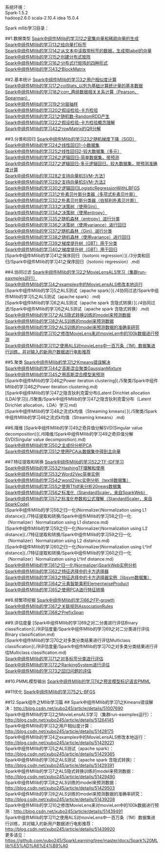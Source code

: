 
系统环境：  
Spark-1.5.2  
hadoop2.6.0
scala-2.10.4
idea 15.0.4

Spark mllib学习目录：

##1.数据类型
[Spark中组件Mllib的学习12之密集向量和稀疏向量的生成](./1数据类型/Spark中组件Mllib的学习12之密集向量和稀疏向量的生成.md)  
[Spark中组件Mllib的学习13之给向量打标签](./1数据类型/Spark中组件Mllib的学习13之给向量打标签.md)  
[Spark中组件Mllib的学习14之从文本中读取带标签的数据，生成带label的向量](./1数据类型/Spark中组件Mllib的学习14之从文本中读取带标签的数据，生成带label的向量.md)  
[Spark中组件Mllib的学习15之创建分布式矩阵](./1数据类型/Spark中组件Mllib的学习15之创建分布式矩阵.md)  
[Spark中组件Mllib的学习16之分布式行矩阵的四种形式](./1数据类型/Spark中组件Mllib的学习16之分布式行矩阵的四种形式.md)  
[Spark中组件Mllib的学习43之BlockMatrix](./1数据类型/Spark中组件Mllib的学习43之BlockMatrix.md)  
	
##2.基本统计
[Spark中组件Mllib的学习3之用户相似度计算](./2基本统计/Spark中组件Mllib的学习3之用户相似度计算.md)  
[Spark中组件Mllib的学习17之colStats_以列为基础计算统计量的基本数据](./2基本统计/Spark中组件Mllib的学习17之colStats_以列为基础计算统计量的基本数据.md)  
[Spark中组件Mllib的学习18之corr_两组数据相关关系计算（Pearson、Spearman）](./2基本统计/Spark中组件Mllib的学习18之corr_两组数据相关关系计算（Pearson、Spearman）.md)  
[Spark中组件Mllib的学习19之分层抽样](./2基本统计/Spark中组件Mllib的学习19之分层抽样.md)  
[Spark中组件Mllib的学习20之假设检验-卡方检验](./2基本统计/Spark中组件Mllib的学习20之假设检验-卡方检验.md)  
[Spark中组件Mllib的学习21之随机数-RandomRDD产生](./2基本统计/Spark中组件Mllib的学习21之随机数-RandomRDD产生.md)  
[Spark中组件Mllib的学习22之假设检验-卡方检验概念理解](./2基本统计/Spark中组件Mllib的学习22之假设检验-卡方检验概念理解.md)  
[Spark中组件Mllib的学习42之rowMatrix的QR分解](./2基本统计/Spark中组件Mllib的学习42之rowMatrix的QR分解.md) 

##3.分类和回归
[Spark中组件Mllib的学习23之随机梯度下降（SGD）](./3分类和回归/Spark中组件Mllib的学习23之随机梯度下降（SGD）.md)  
[Spark中组件Mllib的学习24之线性回归1-小数据集](./3分类和回归/Spark中组件Mllib的学习24之线性回归1-小数据集.md)  
[Spark中组件Mllib的学习25之线性回归2-较大数据集（多元）](./3分类和回归/Spark中组件Mllib的学习25之线性回归2-较大数据集（多元）.md)  
[Spark中组件Mllib的学习26之逻辑回归-简单数据集，带预测](./3分类和回归/Spark中组件Mllib的学习26之逻辑回归-简单数据集，带预测.md)  
[Spark中组件Mllib的学习27之逻辑回归-多元逻辑回归，较大数据集，带预测准确度计算](./3分类和回归/Spark中组件Mllib的学习27之逻辑回归-多元逻辑回归，较大数据集，带预测准确度计算.md)  
[Spark中组件Mllib的学习28之支持向量机SVM-方法1](./3分类和回归/Spark中组件Mllib的学习28之支持向量机SVM-方法1.md)  
[Spark中组件Mllib的学习29之支持向量机SVM-方法2](./3分类和回归/Spark中组件Mllib的学习29之支持向量机SVM-方法2.md)  
[Spark中组件Mllib的学习30之逻辑回归LogisticRegressionWithLBFGS](./3分类和回归/Spark中组件Mllib的学习30之逻辑回归LogisticRegressionWithLBFGS.md)  
[Spark中组件Mllib的学习31之朴素贝叶斯分类器（多项式朴素贝叶斯）](./3分类和回归/Spark中组件Mllib的学习31之朴素贝叶斯分类器（多项式朴素贝叶斯）.md)  
[Spark中组件Mllib的学习32之朴素贝叶斯分类器（伯努利朴素贝叶斯）](./3分类和回归/Spark中组件Mllib的学习32之朴素贝叶斯分类器（伯努利朴素贝叶斯）_.md)  
[Spark中组件Mllib的学习33之决策树（使用Gini）](./3分类和回归/Spark中组件Mllib的学习33之决策树（使用Gini）.md)  
[Spark中组件Mllib的学习34之决策树（使用entropy）](./3分类和回归/Spark中组件Mllib的学习34之决策树（使用entropy）_.md)  
[Spark中组件Mllib的学习35之随机森林（entropy）进行分类](./3分类和回归/Spark中组件Mllib的学习35之随机森林（entropy）进行分类.md)  
[Spark中组件Mllib的学习36之决策树（使用variance）进行回归](./3分类和回归/Spark中组件Mllib的学习36之决策树（使用variance）进行回归.md)  
[Spark中组件Mllib的学习37之随机森林（Gini）进行分类](./3分类和回归/Spark中组件Mllib的学习37之随机森林（Gini）进行分类.md)  
[Spark中组件Mllib的学习38之随机森林（使用variance）进行回归](./3分类和回归/Spark中组件Mllib的学习38之随机森林（使用variance）进行回归.md)  
[Spark中组件Mllib的学习39之梯度提升树（GBT）用于分类](./3分类和回归/Spark中组件Mllib的学习39之梯度提升树（GBT）用于分类_.md)  
[Spark中组件Mllib的学习40之梯度提升树（GBT）用于回归](./3分类和回归/Spark中组件Mllib的学习40之梯度提升树（GBT）用于回归_.md)  
[Spark中组件Mllib的学习41之保序回归（Isotonic regression）](./3分类和回归/Spark中组件Mllib的学习41之保序回归（Isotonic regression）.md)  

##4.协同过滤
[Spark中组件Mllib的学习2之MovieLensALS学习（集群run-eaxmples运行）](./4协同过滤/Spark中组件Mllib的学习2之MovieLensALS学习（集群run-eaxmples运行）.md)  
[Spark中组件Mllib的学习4之examples中的MovieLensALS修改本地运行](./4协同过滤/Spark中组件Mllib的学习4之examples中的MovieLensALS修改本地运行.md)  
[Spark中组件Mllib的学习5之ALS测试（apache spark）](./4协同过滤/Spark中组件Mllib的学习5之ALS测试（apache spark）.md)  
[Spark中组件Mllib的学习6之ALS测试（apache spark 含隐式转换）](./4协同过滤/Spark中组件Mllib的学习6之ALS测试（apache spark 含隐式转换）.md)  
[Spark中组件Mllib的学习7之ALS隐式转换训练的model来预测数据](./4协同过滤/Spark中组件Mllib的学习7之ALS隐式转换训练的model来预测数据.md)  
[Spark中组件Mllib的学习8之ALS训练的model来预测数据](./4协同过滤/Spark中组件Mllib的学习8之ALS训练的model来预测数据.md)  
[Spark中组件Mllib的学习9之ALS训练的model来预测数据的准确率研究](./4协同过滤/Spark中组件Mllib的学习9之ALS训练的model来预测数据的准确率研究.md)  
[Spark中组件Mllib的学习10之修改MovieLens来对movieLen中的100k数据进行预测](./4协同过滤/Spark中组件Mllib的学习10之修改MovieLens来对movieLen中的100k数据进行预测.md)  
[Spark中组件Mllib的学习11之使用ALS对movieLens中一百万条（1M）数据集进行训练，并对输入的新用户数据进行电影推荐](./4协同过滤/Spark中组件Mllib的学习11之使用ALS对movieLens中一百万条（1M）数据集进行训练，并对输入的新用户数据进行电影推荐.md)  

##5.聚类
[Spark中组件Mllib的学习1之Kmeans错误解决](./5聚类/Spark中组件Mllib的学习1之Kmeans错误解决.md)  
[Spark中组件Mllib的学习44之高斯混合聚类GaussianMixture](./5聚类/Spark中组件Mllib的学习44之高斯混合聚类GaussianMixture.md)  
[Spark中组件Mllib的学习45之用高斯混合模型来预测](./5聚类/Spark中组件Mllib的学习45之用高斯混合模型来预测.md)  
[Spark中组件Mllib的学习46之Power iteration clustering](./5聚类/Spark中组件Mllib的学习46之Power iteration clustering.md)  
[Spark中组件Mllib的学习47之隐含狄利克雷分布(Latent Dirichlet allocation (LDA)学习](./5聚类/Spark中组件Mllib的学习47之隐含狄利克雷分布（Latent Dirichlet allocation，LDA）学习.md)  
[Spark中组件Mllib的学习48之流式k均值（Streaming kmeans）](./5聚类/Spark中组件Mllib的学习48之流式k均值（Streaming kmeans）.md)  


##6.降维
[Spark中组件Mllib的学习49之奇异值分解SVD(Singular value decomposition)](./6降维/Spark中组件Mllib的学习49之奇异值分解SVD(Singular value decomposition).md)  
[Spark中组件Mllib的学习50之主成份分析PCA](./6降维/Spark中组件Mllib的学习50之主成份分析PCA.md)  
[Spark中组件Mllib的学习51之使用PCA从数据集中得到主向量](./6降维/Spark中组件Mllib的学习51之使用PCA从数据集中得到主向量.md)  

##7.特征提取和转换
[Spark中组件Mllib的学习52之TF-IDF学习](./7特征提取和转换/Spark中组件Mllib的学习52之TF-IDF学习.md)  
[Spark中组件Mllib的学习53之HashingTF理解和使用](./7特征提取和转换/Spark中组件Mllib的学习53之HashingTF理解和使用.md)  
[Spark中组件Mllib的学习53之Word2Vec简单实例](./7特征提取和转换/Spark中组件Mllib的学习53之Word2Vec简单实例.md)  
[Spark中组件Mllib的学习54之word2Vec实例分析（text8数据集）](./7特征提取和转换/Spark中组件Mllib的学习54之word2Vec实例分析（text8数据集）.md)  
[Spark中组件Mllib的学习55之使用TfIdf来分析20news数据集](./7特征提取和转换/Spark中组件Mllib的学习55之使用TfIdf来分析20news数据集.md)  
[Spark中组件Mllib的学习56之标准化（StandardScaler，来自SparkWeb）](./7特征提取和转换/Spark中组件Mllib的学习56之标准化（StandardScaler，来自SparkWeb）.md)  
[Spark中组件Mllib的学习57之标准化参数和公式理解（StandardScaler，来自SparkCode)](./7特征提取和转换/Spark中组件Mllib的学习57之标准化参数和公式理解（StandardScaler，来自SparkCode）.md)  
[Spark中组件Mllib的学习58之归一化(Normalizer)Normalization using L1 distance](./7特征提取和转换/Spark中组件Mllib的学习58之归一化（Normalizer）Normalization using L1 distance.md)  
[Spark中组件Mllib的学习59之归一化(Normalizer)Normalization using L2 distance](./7特征提取和转换/Spark中组件Mllib的学习59之归一化（Normalizer）Normalization using L2 distance.md)  
[Spark中组件Mllib的学习60之归一化(Normalizer)Normalization using L^Inf distance](./7特征提取和转换/Spark中组件Mllib的学习60之归一化（Normalizer）Normalization using L^Inf distance.md)  
[Spark中组件Mllib的学习61之归一化(Normalizer)SparkWeb实例分析](./7特征提取和转换/Spark中组件Mllib的学习61之归一化（Normalizer）SparkWeb实例分析.md)  
[Spark中组件Mllib的学习62之特征选择中的卡方选择器](./7特征提取和转换/Spark中组件Mllib的学习62之特征选择中的卡方选择器.md)  
[Spark中组件Mllib的学习63之特征选择中的卡方选择器实例（libsvm数据集）](./7特征提取和转换/Spark中组件Mllib的学习63之特征选择中的卡方选择器实例（libsvm数据集）.md)  
[Spark中组件Mllib的学习64之元素智能乘积ElementwiseProduct](./7特征提取和转换/Spark中组件Mllib的学习64之元素智能乘积ElementwiseProduct.md)  
[Spark中组件Mllib的学习65之使用PCA进行特征转换](./7特征提取和转换/Spark中组件Mllib的学习65之使用PCA进行特征转换.md)  

##8.频繁项挖掘
[Spark中组件Mllib的学习66之FP-growth](./8频繁项挖掘/Spark中组件Mllib的学习66之FP-growth.md)  
[Spark中组件Mllib的学习67之关联规则AssociationRules](./8频繁项挖掘/Spark中组件Mllib的学习67之关联规则AssociationRules.md)  
[Spark中组件Mllib的学习68之PrefixSpan](./8频繁项挖掘/Spark中组件Mllib的学习68之PrefixSpan.md)  

##9.评估度量
[Spark中组件Mllib的学习69之对二分类进行评估Binary classification](./9评估度量/Spark中组件Mllib的学习69之对二分类进行评估Binary classification.md)  
[Spark中组件Mllib的学习70之对多类分类结果进行评估Multiclass classification](./9评估度量/Spark中组件Mllib的学习70之对多类分类结果进行评估Multiclass classification.md)  
[Spark中组件Mllib的学习71之对多标签分类进行评估](./9评估度量/Spark中组件Mllib的学习71之对多标签分类进行评估.md)  
[Spark中组件Mllib的学习72之RankingSystem进行评估](./9评估度量/Spark中组件Mllib的学习72之RankingSystem进行评估.md)  
[Spark中组件Mllib的学习73之回归问题的评估](./9评估度量/Spark中组件Mllib的学习73之回归问题的评估.md)  

##10.PMML模型输出
[Spark中组件Mllib的学习74之预言模型标记语言PMML](./10PMML模型输出/Spark中组件Mllib的学习74之预言模型标记语言PMML.md)  
	
##11优化
[Spark中组件Mllib的学习75之L-BFGS](./11优化/Spark中组件Mllib的学习75之L-BFGS.md)  

##12.Spark组件之Mllib学习篇 ##
Spark中组件Mllib的学习1之Kmeans错误解决：http://blog.csdn.net/xubo245/article/details/51007690  
Spark中组件Mllib的学习2之MovieLensALS学习（集群run-eaxmples运行）：http://blog.csdn.net/xubo245/article/details/51264145  
Spark中组件Mllib的学习3之用户相似度计算：http://blog.csdn.net/xubo245/article/details/51428175  
Spark中组件Mllib的学习4之examples中的MovieLensALS修改本地运行：http://blog.csdn.net/xubo245/article/details/51429221  
Spark中组件Mllib的学习5之ALS测试（apache spark）：http://blog.csdn.net/xubo245/article/details/51429365  
Spark中组件Mllib的学习6之ALS测试（apache spark 含隐式转换）：http://blog.csdn.net/xubo245/article/details/51429391  
Spark中组件Mllib的学习7之ALS隐式转换训练的model来预测数据：http://blog.csdn.net/xubo245/article/details/51429490  
Spark中组件Mllib的学习8之ALS训练的model来预测数据：http://blog.csdn.net/xubo245/article/details/51429503  
Spark中组件Mllib的学习9之ALS训练的model来预测数据的准确率研究：http://blog.csdn.net/xubo245/article/details/51439208  
Spark中组件Mllib的学习10之修改MovieLens来对movieLen中的100k数据进行预测：http://blog.csdn.net/xubo245/article/details/51439491   
Spark中组件Mllib的学习11之使用ALS对movieLens中一百万条（1M）数据集进行训练，并对输入的新用户数据进行电影推荐：http://blog.csdn.net/xubo245/article/details/51439920   
更多请见：https://github.com/xubo245/SparkLearning/tree/master/docs/Spark%20MLlib%E5%AD%A6%E4%B9%A0